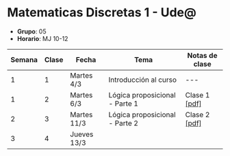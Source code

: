 # Matematicas Discretas 1 - Ude@

* **Grupo**: 05
* **Horario**: MJ 10-12


| Semana | Clase | Fecha        | Tema                               | Notas de clase                            |
|--------|-------|--------------|------------------------------------|-------------------------------------------|
| 1      | 1     | Martes 4/3   | Introducción al curso              | ---                                       |
| 1      | 2     | Martes 6/3   | Lógica proposicional - Parte 1     | Clase 1 [[pdf]](clase1_06-03-2025.pdf)    |
| 2      | 3     | Martes 11/3  | Lógica proposicional - Parte 2     | Clase 2 [[pdf]](clase1_06-03-2025.pdf)    |
| 3      | 4     | Jueves 13/3  |                                    |                                           |

